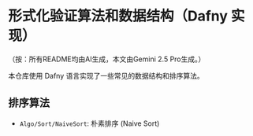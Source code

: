 # 形式化验证算法和数据结构（Dafny 实现）

（按：所有README均由AI生成，本文由Gemini 2.5 Pro生成。）

本仓库使用 Dafny 语言实现了一些常见的数据结构和排序算法。

## 排序算法

- `Algo/Sort/NaiveSort`: 朴素排序 (Naive Sort)
